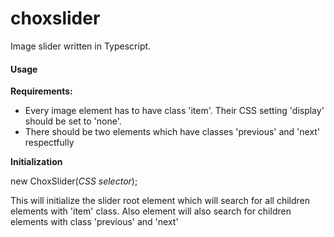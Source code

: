 # choxslider
Image slider written in Typescript.

#### Usage
**Requirements:**
 * Every image element has to have class 'item'. Their CSS setting 'display' should be set to 'none'.
 * There should be two elements which have classes 'previous' and 'next' respectfully
 
**Initialization**

new ChoxSlider(_CSS selector_);

This will initialize the slider root element which will search for all children elements with 'item' class. Also element will also search for children elements with class 'previous' and 'next'
